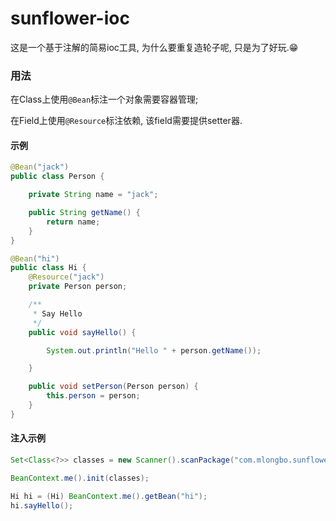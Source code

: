 sunflower-ioc
=============
这是一个基于注解的简易ioc工具, 为什么要重复造轮子呢, 只是为了好玩.:grin:

### 用法

在Class上使用`@Bean`标注一个对象需要容器管理;

在Field上使用`@Resource`标注依赖, 该field需要提供setter器.

#### 示例
```java
@Bean("jack")
public class Person {

    private String name = "jack";

    public String getName() {
        return name;
    }
}

@Bean("hi")
public class Hi {
    @Resource("jack")
    private Person person;

    /**
     * Say Hello
     */
    public void sayHello() {

        System.out.println("Hello " + person.getName());

    }

    public void setPerson(Person person) {
        this.person = person;
    }
}
```

#### 注入示例
```java
Set<Class<?>> classes = new Scanner().scanPackage("com.mlongbo.sunflower.ioc.bean");

BeanContext.me().init(classes);

Hi hi = (Hi) BeanContext.me().getBean("hi");
hi.sayHello();
```